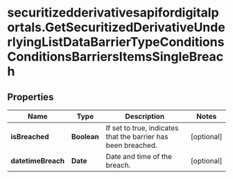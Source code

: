 # securitizedderivativesapifordigitalportals.GetSecuritizedDerivativeUnderlyingListDataBarrierTypeConditionsConditionsBarriersItemsSingleBreach

## Properties

Name | Type | Description | Notes
------------ | ------------- | ------------- | -------------
**isBreached** | **Boolean** | If set to true, indicates that the barrier has been breached. | [optional] 
**datetimeBreach** | **Date** | Date and time of the breach. | [optional] 


